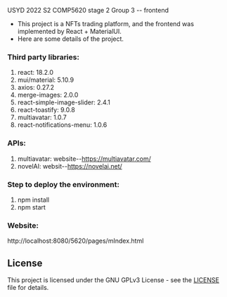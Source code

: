 USYD 2022 S2 COMP5620 stage 2 Group 3 -- frontend

- This project is a NFTs trading platform, and the frontend was implemented by React + MaterialUI.
- Here are some details of the project.

### Third party libraries:
1. react: 18.2.0
2. mui/material: 5.10.9
3. axios: 0.27.2
4. merge-images: 2.0.0
5. react-simple-image-slider: 2.4.1
6. react-toastify: 9.0.8
7. multiavatar: 1.0.7
8. react-notifications-menu: 1.0.6

### APIs:
1. multiavatar: website--https://multiavatar.com/
2. novelAI: websit--https://novelai.net/

### Step to deploy the environment:
1. npm install  
2. npm start  

### Website:  
http://localhost:8080/5620/pages/mIndex.html  

## License

This project is licensed under the GNU GPLv3 License - see the [LICENSE](https://github.com/djl-win/elec5620-assiment-front-end/blob/main/LICENSE) file for details.
